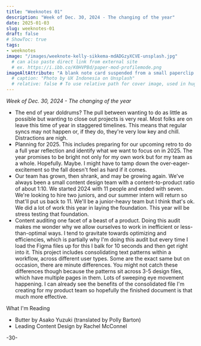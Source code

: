 ```yaml
---
title: "Weeknotes 01"
description: "Week of Dec. 30, 2024 - The changing of the year"
date: 2025-01-03
slug: weeknotes-01
draft: false
# ShowToc: true
tags:
- weeknotes
image: "/images/weeknote-kelly-sikkema-mdADGzyXCVE-unsplash.jpg"
  # can also paste direct link from external site
  # ex. https://i.ibb.co/K0HVPBd/paper-mod-profilemode.png
imageAltAttribute: "A blank note card suspended from a small paperclip attached to a black and white colored string. Photo by Kelly Sikkema on Unsplash."
  # caption: "Photo by UX Indonesia on Unsplash"
  # relative: false # To use relative path for cover image, used in hugo Page-bundles
---
```


_Week of Dec. 30, 2024 - The changing of the year_

* The end of year doldrums? The pull between wanting to do as little as possible but wanting to close out projects is very real. Most folks are on leave this time of year in staggered timelines. This means that regular syncs may not happen or, if they do, they're very low key and chill. Distractions are nigh.
* Planning for 2025. This includes preparing for our upcoming retro to do a full year reflection and identify what we want to focus on in 2025. The year promises to be bright not only for my own work but for my team as a whole. Hopefully. Maybe. I might have to tamp down the over-eager-excitement so the fall doesn't feel as hard if it comes.
* Our team has grown, then shrank, and may be growing again. We've always been a small content design team with a content-to-product ratio of about 1:10. We started 2024 with 11 people and ended with seven. We're looking to hire two juniors, and our summer intern will return so that'll put us back to 11. We'll be a junior-heavy team but I think that's ok. We did a lot of work this year in laying the foundation. This year will be stress testing that foundation.
* Content auditing one facet of a beast of a product. Doing this audit makes me wonder why we allow ourselves to work in inefficient or less-than-optimal ways. I tend to gravitate towards optimizing and efficiencies, which is partially why I'm doing this audit but every time I load the Figma files up for this I balk for 10 seconds and then get right into it. This project includes consolidating text patterns within a workflow, across different user types. Some are the exact same but on occasion, there are minute differences. You might not catch these differences though because the patterns sit across 3-5 design files, which have multiple pages in them. Lots of sweeping eye movement happening. I can already see the benefits of the consolidated file I'm creating for my product team so hopefully the finished document is that much more effective.

What I'm Reading
* Butter by Asako Yuzuki (translated by Polly Barton)
* Leading Content Design by Rachel McConnel

-30-